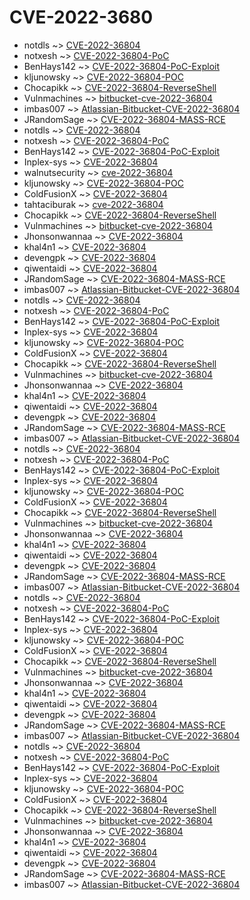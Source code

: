 # CVE-2022-3680


* notdls ~> [CVE-2022-36804](https://www.alice-snow.ru/2022/database/cve-2022-3680/cve-2022-36804-notdls)
* notxesh ~> [CVE-2022-36804-PoC](https://www.alice-snow.ru/2022/database/cve-2022-3680/cve-2022-36804-poc-notxesh)
* BenHays142 ~> [CVE-2022-36804-PoC-Exploit](https://www.alice-snow.ru/2022/database/cve-2022-3680/cve-2022-36804-poc-exploit-benhays142)
* kljunowsky ~> [CVE-2022-36804-POC](https://www.alice-snow.ru/2022/database/cve-2022-3680/cve-2022-36804-poc-kljunowsky)
* Chocapikk ~> [CVE-2022-36804-ReverseShell](https://www.alice-snow.ru/2022/database/cve-2022-3680/cve-2022-36804-reverseshell-chocapikk)
* Vulnmachines ~> [bitbucket-cve-2022-36804](https://www.alice-snow.ru/2022/database/cve-2022-3680/bitbucket-cve-2022-36804-vulnmachines)
* imbas007 ~> [Atlassian-Bitbucket-CVE-2022-36804](https://www.alice-snow.ru/2022/database/cve-2022-3680/atlassian-bitbucket-cve-2022-36804-imbas007)
* JRandomSage ~> [CVE-2022-36804-MASS-RCE](https://www.alice-snow.ru/2022/database/cve-2022-3680/cve-2022-36804-mass-rce-jrandomsage)
* notdls ~> [CVE-2022-36804](https://www.alice-snow.ru/2022/database/cve-2022-3680/cve-2022-36804-notdls)
* notxesh ~> [CVE-2022-36804-PoC](https://www.alice-snow.ru/2022/database/cve-2022-3680/cve-2022-36804-poc-notxesh)
* BenHays142 ~> [CVE-2022-36804-PoC-Exploit](https://www.alice-snow.ru/2022/database/cve-2022-3680/cve-2022-36804-poc-exploit-benhays142)
* Inplex-sys ~> [CVE-2022-36804](https://www.alice-snow.ru/2022/database/cve-2022-3680/cve-2022-36804-inplex-sys)
* walnutsecurity ~> [cve-2022-36804](https://www.alice-snow.ru/2022/database/cve-2022-3680/cve-2022-36804-walnutsecurity)
* kljunowsky ~> [CVE-2022-36804-POC](https://www.alice-snow.ru/2022/database/cve-2022-3680/cve-2022-36804-poc-kljunowsky)
* ColdFusionX ~> [CVE-2022-36804](https://www.alice-snow.ru/2022/database/cve-2022-3680/cve-2022-36804-coldfusionx)
* tahtaciburak ~> [cve-2022-36804](https://www.alice-snow.ru/2022/database/cve-2022-3680/cve-2022-36804-tahtaciburak)
* Chocapikk ~> [CVE-2022-36804-ReverseShell](https://www.alice-snow.ru/2022/database/cve-2022-3680/cve-2022-36804-reverseshell-chocapikk)
* Vulnmachines ~> [bitbucket-cve-2022-36804](https://www.alice-snow.ru/2022/database/cve-2022-3680/bitbucket-cve-2022-36804-vulnmachines)
* Jhonsonwannaa ~> [CVE-2022-36804](https://www.alice-snow.ru/2022/database/cve-2022-3680/cve-2022-36804-jhonsonwannaa)
* khal4n1 ~> [CVE-2022-36804](https://www.alice-snow.ru/2022/database/cve-2022-3680/cve-2022-36804-khal4n1)
* devengpk ~> [CVE-2022-36804](https://www.alice-snow.ru/2022/database/cve-2022-3680/cve-2022-36804-devengpk)
* qiwentaidi ~> [CVE-2022-36804](https://www.alice-snow.ru/2022/database/cve-2022-3680/cve-2022-36804-qiwentaidi)
* JRandomSage ~> [CVE-2022-36804-MASS-RCE](https://www.alice-snow.ru/2022/database/cve-2022-3680/cve-2022-36804-mass-rce-jrandomsage)
* imbas007 ~> [Atlassian-Bitbucket-CVE-2022-36804](https://www.alice-snow.ru/2022/database/cve-2022-3680/atlassian-bitbucket-cve-2022-36804-imbas007)
* notdls ~> [CVE-2022-36804](https://www.alice-snow.ru/2022/database/cve-2022-3680/cve-2022-36804-notdls)
* notxesh ~> [CVE-2022-36804-PoC](https://www.alice-snow.ru/2022/database/cve-2022-3680/cve-2022-36804-poc-notxesh)
* BenHays142 ~> [CVE-2022-36804-PoC-Exploit](https://www.alice-snow.ru/2022/database/cve-2022-3680/cve-2022-36804-poc-exploit-benhays142)
* Inplex-sys ~> [CVE-2022-36804](https://www.alice-snow.ru/2022/database/cve-2022-3680/cve-2022-36804-inplex-sys)
* kljunowsky ~> [CVE-2022-36804-POC](https://www.alice-snow.ru/2022/database/cve-2022-3680/cve-2022-36804-poc-kljunowsky)
* ColdFusionX ~> [CVE-2022-36804](https://www.alice-snow.ru/2022/database/cve-2022-3680/cve-2022-36804-coldfusionx)
* Chocapikk ~> [CVE-2022-36804-ReverseShell](https://www.alice-snow.ru/2022/database/cve-2022-3680/cve-2022-36804-reverseshell-chocapikk)
* Vulnmachines ~> [bitbucket-cve-2022-36804](https://www.alice-snow.ru/2022/database/cve-2022-3680/bitbucket-cve-2022-36804-vulnmachines)
* Jhonsonwannaa ~> [CVE-2022-36804](https://www.alice-snow.ru/2022/database/cve-2022-3680/cve-2022-36804-jhonsonwannaa)
* khal4n1 ~> [CVE-2022-36804](https://www.alice-snow.ru/2022/database/cve-2022-3680/cve-2022-36804-khal4n1)
* qiwentaidi ~> [CVE-2022-36804](https://www.alice-snow.ru/2022/database/cve-2022-3680/cve-2022-36804-qiwentaidi)
* devengpk ~> [CVE-2022-36804](https://www.alice-snow.ru/2022/database/cve-2022-3680/cve-2022-36804-devengpk)
* JRandomSage ~> [CVE-2022-36804-MASS-RCE](https://www.alice-snow.ru/2022/database/cve-2022-3680/cve-2022-36804-mass-rce-jrandomsage)
* imbas007 ~> [Atlassian-Bitbucket-CVE-2022-36804](https://www.alice-snow.ru/2022/database/cve-2022-3680/atlassian-bitbucket-cve-2022-36804-imbas007)
* notdls ~> [CVE-2022-36804](https://www.alice-snow.ru/2022/database/cve-2022-3680/cve-2022-36804-notdls)
* notxesh ~> [CVE-2022-36804-PoC](https://www.alice-snow.ru/2022/database/cve-2022-3680/cve-2022-36804-poc-notxesh)
* BenHays142 ~> [CVE-2022-36804-PoC-Exploit](https://www.alice-snow.ru/2022/database/cve-2022-3680/cve-2022-36804-poc-exploit-benhays142)
* Inplex-sys ~> [CVE-2022-36804](https://www.alice-snow.ru/2022/database/cve-2022-3680/cve-2022-36804-inplex-sys)
* kljunowsky ~> [CVE-2022-36804-POC](https://www.alice-snow.ru/2022/database/cve-2022-3680/cve-2022-36804-poc-kljunowsky)
* ColdFusionX ~> [CVE-2022-36804](https://www.alice-snow.ru/2022/database/cve-2022-3680/cve-2022-36804-coldfusionx)
* Chocapikk ~> [CVE-2022-36804-ReverseShell](https://www.alice-snow.ru/2022/database/cve-2022-3680/cve-2022-36804-reverseshell-chocapikk)
* Vulnmachines ~> [bitbucket-cve-2022-36804](https://www.alice-snow.ru/2022/database/cve-2022-3680/bitbucket-cve-2022-36804-vulnmachines)
* Jhonsonwannaa ~> [CVE-2022-36804](https://www.alice-snow.ru/2022/database/cve-2022-3680/cve-2022-36804-jhonsonwannaa)
* khal4n1 ~> [CVE-2022-36804](https://www.alice-snow.ru/2022/database/cve-2022-3680/cve-2022-36804-khal4n1)
* qiwentaidi ~> [CVE-2022-36804](https://www.alice-snow.ru/2022/database/cve-2022-3680/cve-2022-36804-qiwentaidi)
* devengpk ~> [CVE-2022-36804](https://www.alice-snow.ru/2022/database/cve-2022-3680/cve-2022-36804-devengpk)
* JRandomSage ~> [CVE-2022-36804-MASS-RCE](https://www.alice-snow.ru/2022/database/cve-2022-3680/cve-2022-36804-mass-rce-jrandomsage)
* imbas007 ~> [Atlassian-Bitbucket-CVE-2022-36804](https://www.alice-snow.ru/2022/database/cve-2022-3680/atlassian-bitbucket-cve-2022-36804-imbas007)
* notdls ~> [CVE-2022-36804](https://www.alice-snow.ru/2022/database/cve-2022-3680/cve-2022-36804-notdls)
* notxesh ~> [CVE-2022-36804-PoC](https://www.alice-snow.ru/2022/database/cve-2022-3680/cve-2022-36804-poc-notxesh)
* BenHays142 ~> [CVE-2022-36804-PoC-Exploit](https://www.alice-snow.ru/2022/database/cve-2022-3680/cve-2022-36804-poc-exploit-benhays142)
* Inplex-sys ~> [CVE-2022-36804](https://www.alice-snow.ru/2022/database/cve-2022-3680/cve-2022-36804-inplex-sys)
* kljunowsky ~> [CVE-2022-36804-POC](https://www.alice-snow.ru/2022/database/cve-2022-3680/cve-2022-36804-poc-kljunowsky)
* ColdFusionX ~> [CVE-2022-36804](https://www.alice-snow.ru/2022/database/cve-2022-3680/cve-2022-36804-coldfusionx)
* Chocapikk ~> [CVE-2022-36804-ReverseShell](https://www.alice-snow.ru/2022/database/cve-2022-3680/cve-2022-36804-reverseshell-chocapikk)
* Vulnmachines ~> [bitbucket-cve-2022-36804](https://www.alice-snow.ru/2022/database/cve-2022-3680/bitbucket-cve-2022-36804-vulnmachines)
* Jhonsonwannaa ~> [CVE-2022-36804](https://www.alice-snow.ru/2022/database/cve-2022-3680/cve-2022-36804-jhonsonwannaa)
* khal4n1 ~> [CVE-2022-36804](https://www.alice-snow.ru/2022/database/cve-2022-3680/cve-2022-36804-khal4n1)
* qiwentaidi ~> [CVE-2022-36804](https://www.alice-snow.ru/2022/database/cve-2022-3680/cve-2022-36804-qiwentaidi)
* devengpk ~> [CVE-2022-36804](https://www.alice-snow.ru/2022/database/cve-2022-3680/cve-2022-36804-devengpk)
* JRandomSage ~> [CVE-2022-36804-MASS-RCE](https://www.alice-snow.ru/2022/database/cve-2022-3680/cve-2022-36804-mass-rce-jrandomsage)
* imbas007 ~> [Atlassian-Bitbucket-CVE-2022-36804](https://www.alice-snow.ru/2022/database/cve-2022-3680/atlassian-bitbucket-cve-2022-36804-imbas007)
* notdls ~> [CVE-2022-36804](https://www.alice-snow.ru/2022/database/cve-2022-3680/cve-2022-36804-notdls)
* notxesh ~> [CVE-2022-36804-PoC](https://www.alice-snow.ru/2022/database/cve-2022-3680/cve-2022-36804-poc-notxesh)
* BenHays142 ~> [CVE-2022-36804-PoC-Exploit](https://www.alice-snow.ru/2022/database/cve-2022-3680/cve-2022-36804-poc-exploit-benhays142)
* Inplex-sys ~> [CVE-2022-36804](https://www.alice-snow.ru/2022/database/cve-2022-3680/cve-2022-36804-inplex-sys)
* kljunowsky ~> [CVE-2022-36804-POC](https://www.alice-snow.ru/2022/database/cve-2022-3680/cve-2022-36804-poc-kljunowsky)
* ColdFusionX ~> [CVE-2022-36804](https://www.alice-snow.ru/2022/database/cve-2022-3680/cve-2022-36804-coldfusionx)
* Chocapikk ~> [CVE-2022-36804-ReverseShell](https://www.alice-snow.ru/2022/database/cve-2022-3680/cve-2022-36804-reverseshell-chocapikk)
* Vulnmachines ~> [bitbucket-cve-2022-36804](https://www.alice-snow.ru/2022/database/cve-2022-3680/bitbucket-cve-2022-36804-vulnmachines)
* Jhonsonwannaa ~> [CVE-2022-36804](https://www.alice-snow.ru/2022/database/cve-2022-3680/cve-2022-36804-jhonsonwannaa)
* khal4n1 ~> [CVE-2022-36804](https://www.alice-snow.ru/2022/database/cve-2022-3680/cve-2022-36804-khal4n1)
* qiwentaidi ~> [CVE-2022-36804](https://www.alice-snow.ru/2022/database/cve-2022-3680/cve-2022-36804-qiwentaidi)
* devengpk ~> [CVE-2022-36804](https://www.alice-snow.ru/2022/database/cve-2022-3680/cve-2022-36804-devengpk)
* JRandomSage ~> [CVE-2022-36804-MASS-RCE](https://www.alice-snow.ru/2022/database/cve-2022-3680/cve-2022-36804-mass-rce-jrandomsage)
* imbas007 ~> [Atlassian-Bitbucket-CVE-2022-36804](https://www.alice-snow.ru/2022/database/cve-2022-3680/atlassian-bitbucket-cve-2022-36804-imbas007)